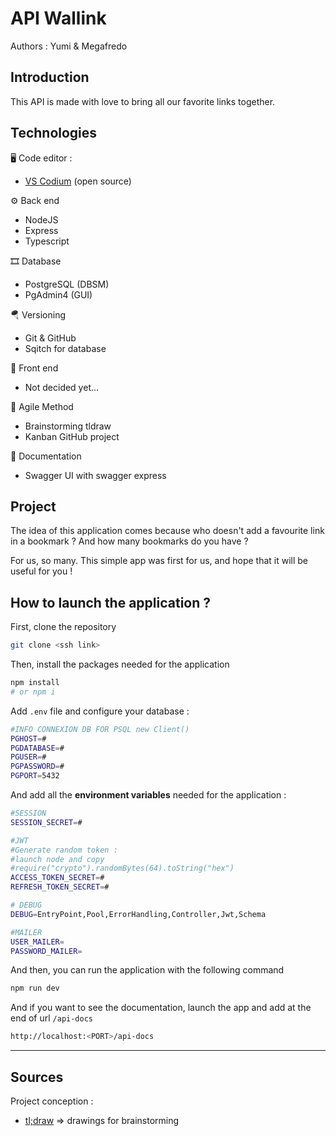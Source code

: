 # API Wallink

Authors : Yumi & Megafredo

## Introduction

This API is made with love to bring all our favorite links together.

## Technologies

🖥️ Code editor :

- [VS Codium](https://vscodium.com/) (open source)

⚙️ Back end

- NodeJS
- Express
- Typescript

🎞️ Database

- PostgreSQL (DBSM)
- PgAdmin4 (GUI)

🪂 Versioning

- Git & GitHub
- Sqitch for database

🎨 Front end

- Not decided yet...

🧮 Agile Method

- Brainstorming tldraw
- Kanban GitHub project

📄 Documentation

- Swagger UI with swagger express

## Project

The idea of this application comes because who doesn't add a favourite link in a bookmark ? And how many bookmarks do you have ?

For us, so many. This simple app was first for us, and hope that it will be useful for you !

## How to launch the application ?

First, clone the repository

```sh
git clone <ssh link>
```

Then, install the packages needed for the application

```sh
npm install
# or npm i
```

Add `.env` file and configure your database :

```sh
#INFO CONNEXION DB FOR PSQL new Client()
PGHOST=#
PGDATABASE=#
PGUSER=#
PGPASSWORD=#
PGPORT=5432
```

And add all the **environment variables** needed for the application :

```sh
#SESSION
SESSION_SECRET=#

#JWT
#Generate random token :
#launch node and copy
#require("crypto").randomBytes(64).toString("hex")
ACCESS_TOKEN_SECRET=#
REFRESH_TOKEN_SECRET=#

# DEBUG
DEBUG=EntryPoint,Pool,ErrorHandling,Controller,Jwt,Schema

#MAILER
USER_MAILER=
PASSWORD_MAILER=

```

And then, you can run the application with the following command

```sh
npm run dev
```

And if you want to see the documentation, launch the app and add at the end of url `/api-docs`

```sh
http://localhost:<PORT>/api-docs
```

---

## Sources

Project conception :

- [tl;draw](https://www.tldraw.com/) => drawings for brainstorming

